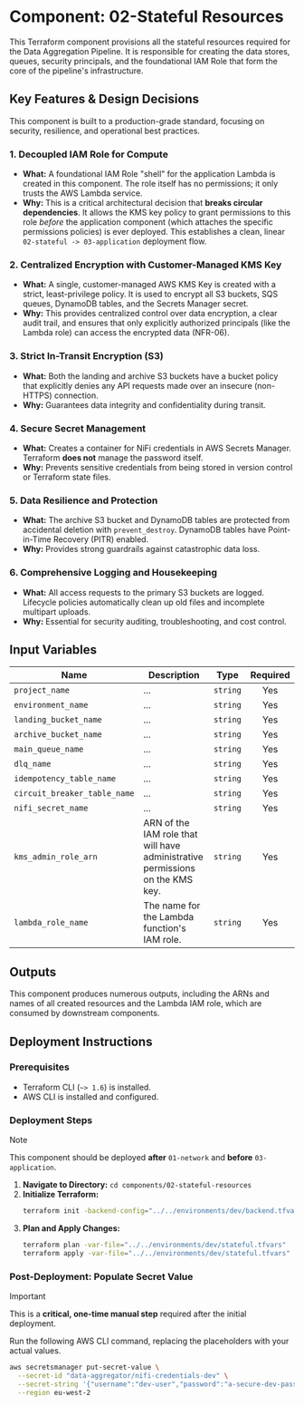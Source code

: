 
# Component: 02-Stateful Resources

This Terraform component provisions all the stateful resources required for the Data Aggregation Pipeline. It is responsible for creating the data stores, queues, security principals, and the foundational IAM Role that form the core of the pipeline's infrastructure.

## Key Features & Design Decisions

This component is built to a production-grade standard, focusing on security, resilience, and operational best practices.

### 1. Decoupled IAM Role for Compute

*   **What:** A foundational IAM Role "shell" for the application Lambda is created in this component. The role itself has no permissions; it only trusts the AWS Lambda service.
*   **Why:** This is a critical architectural decision that **breaks circular dependencies**. It allows the KMS key policy to grant permissions to this role *before* the application component (which attaches the specific permissions policies) is ever deployed. This establishes a clean, linear `02-stateful -> 03-application` deployment flow.

### 2. Centralized Encryption with Customer-Managed KMS Key

*   **What:** A single, customer-managed AWS KMS Key is created with a strict, least-privilege policy. It is used to encrypt all S3 buckets, SQS queues, DynamoDB tables, and the Secrets Manager secret.
*   **Why:** This provides centralized control over data encryption, a clear audit trail, and ensures that only explicitly authorized principals (like the Lambda role) can access the encrypted data (NFR-06).

### 3. Strict In-Transit Encryption (S3)

*   **What:** Both the landing and archive S3 buckets have a bucket policy that explicitly denies any API requests made over an insecure (non-HTTPS) connection.
*   **Why:** Guarantees data integrity and confidentiality during transit.

### 4. Secure Secret Management

*   **What:** Creates a container for NiFi credentials in AWS Secrets Manager. Terraform **does not** manage the password itself.
*   **Why:** Prevents sensitive credentials from being stored in version control or Terraform state files.

### 5. Data Resilience and Protection

*   **What:** The archive S3 bucket and DynamoDB tables are protected from accidental deletion with `prevent_destroy`. DynamoDB tables have Point-in-Time Recovery (PITR) enabled.
*   **Why:** Provides strong guardrails against catastrophic data loss.

### 6. Comprehensive Logging and Housekeeping

*   **What:** All access requests to the primary S3 buckets are logged. Lifecycle policies automatically clean up old files and incomplete multipart uploads.
*   **Why:** Essential for security auditing, troubleshooting, and cost control.

## Input Variables

| Name                         | Description                                                                   | Type     | Required |
|------------------------------|-------------------------------------------------------------------------------|----------|:--------:|
| `project_name`               | ...                                                                           | `string` |   Yes    |
| `environment_name`           | ...                                                                           | `string` |   Yes    |
| `landing_bucket_name`        | ...                                                                           | `string` |   Yes    |
| `archive_bucket_name`        | ...                                                                           | `string` |   Yes    |
| `main_queue_name`            | ...                                                                           | `string` |   Yes    |
| `dlq_name`                   | ...                                                                           | `string` |   Yes    |
| `idempotency_table_name`     | ...                                                                           | `string` |   Yes    |
| `circuit_breaker_table_name` | ...                                                                           | `string` |   Yes    |
| `nifi_secret_name`           | ...                                                                           | `string` |   Yes    |
| `kms_admin_role_arn`         | ARN of the IAM role that will have administrative permissions on the KMS key. | `string` |   Yes    |
| `lambda_role_name`           | The name for the Lambda function's IAM role.                                  | `string` |   Yes    |

## Outputs

This component produces numerous outputs, including the ARNs and names of all created resources and the Lambda IAM role, which are consumed by downstream components.

## Deployment Instructions

### Prerequisites

*   Terraform CLI (`~> 1.6`) is installed.
*   AWS CLI is installed and configured.

### Deployment Steps

> [!NOTE]
> This component should be deployed **after** `01-network` and **before** `03-application`.

1.  **Navigate to Directory:** `cd components/02-stateful-resources`
2.  **Initialize Terraform:**
    ```bash
    terraform init -backend-config="../../environments/dev/backend.tfvars"
    ```
3.  **Plan and Apply Changes:**
    ```bash
    terraform plan -var-file="../../environments/dev/stateful.tfvars"
    terraform apply -var-file="../../environments/dev/stateful.tfvars"
    ```

### Post-Deployment: Populate Secret Value

> [!IMPORTANT]
> This is a **critical, one-time manual step** required after the initial deployment.

Run the following AWS CLI command, replacing the placeholders with your actual values.

```bash
aws secretsmanager put-secret-value \
  --secret-id "data-aggregator/nifi-credentials-dev" \
  --secret-string '{"username":"dev-user","password":"a-secure-dev-password-123!"}' \
  --region eu-west-2
```